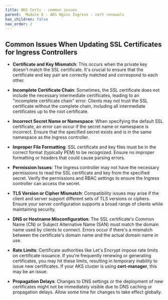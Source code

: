 ```yaml
---
title: AKS Certs - common issues
parent:  Module 6 - AKS Nginx Ingress - cert renewals
has_children: false
nav_order: 2
---
```


## Common Issues When Updating SSL Certificates for Ingress Controllers

- **Certificate and Key Mismatch**: This occurs when the private key doesn't match the SSL certificate. It's crucial to ensure that the certificate and key pair are correctly matched and correspond to each other.

- **Incomplete Certificate Chain**: Sometimes, the SSL certificate does not include the necessary intermediate certificates, leading to an "incomplete certificate chain" error. Clients may not trust the SSL certificate without the complete chain, including all intermediate certificates up to the root certificate.

- **Incorrect Secret Name or Namespace**: When specifying the default SSL certificate, an error can occur if the secret name or namespace is incorrect. Ensure that the specified secret exists and is in the same namespace as the Ingress controller.

- **Improper File Formatting**: SSL certificate and key files must be in the correct format (typically PEM) to be recognized. Ensure no improper formatting or headers that could cause parsing errors.

- **Permission Issues**: The Ingress controller may not have the necessary permissions to read the SSL certificate and key from the specified secret. Verify the permissions and RBAC settings to ensure the Ingress controller can access the secret.

- **TLS Version or Cipher Mismatch**: Compatibility issues may arise if the client and server support different sets of TLS versions or ciphers. Ensure your server configuration supports a broad range of clients while maintaining security.

- **DNS or Hostname Misconfiguration**: The SSL certificate's Common Name (CN) or Subject Alternative Name (SAN) must match the domain name used by clients to connect. Errors occur if there's a mismatch between the certificate's domain name and the actual domain name in use.

- **Rate Limits**: Certificate authorities like Let's Encrypt impose rate limits on certificate issuance. If you're frequently renewing or generating certificates, you may hit these limits, resulting in temporary inability to issue new certificates. If your AKS cluster is using **cert-manager**, this may be an issue.

- **Propagation Delays**: Changes to DNS settings or the deployment of new certificates might not be immediately visible due to DNS caching or propagation delays. Allow some time for changes to take effect globally.


